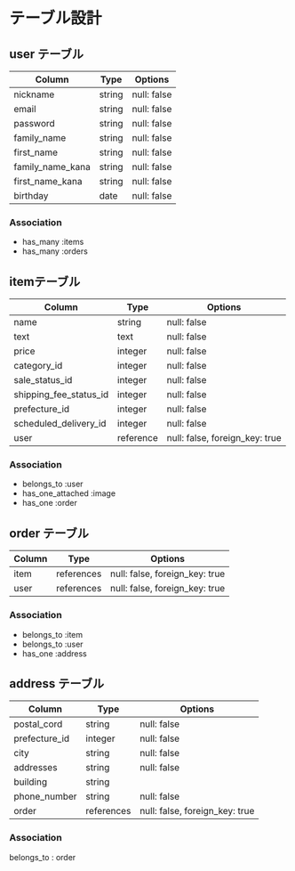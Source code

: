 # テーブル設計

## user テーブル

| Column   | Type   | Options     |
| -------- | ------ | ----------- |
| nickname | string | null: false |
| email    | string | null: false |
| password | string | null: false |
| family_name | string | null: false |
| first_name | string | null: false |
| family_name_kana | string | null: false |
| first_name_kana | string | null: false |
| birthday | date | null: false |

### Association

- has_many :items
- has_many :orders

## itemテーブル

| Column | Type   | Options     |
| ------ | ------ | ----------- |
| name   | string | null: false |
| text   | text   | null: false |
| price    | integer | null: false |
| category_id     | integer | null: false |
| sale_status_id | integer | null: false |
| shipping_fee_status_id | integer | null: false |
| prefecture_id     | integer | null: false |
| scheduled_delivery_id | integer | null: false |
| user   | reference | null: false, foreign_key: true |
### Association

- belongs_to :user
- has_one_attached :image
- has_one :order

## order テーブル

| Column  | Type       | Options                        |
| ------- | ---------- | ------------------------------ |
| item    | references | null: false, foreign_key: true |
| user    | references | null: false, foreign_key: true |

### Association

- belongs_to :item
- belongs_to :user
- has_one :address

## address テーブル

| Column  | Type       | Options             |
| ------- | ---------- | ------------------- |
| postal_cord| string | null: false |
| prefecture_id | integer | null: false |
| city    | string | null: false |
| addresses| string | null: false |
| building | string |           |
| phone_number | string | null: false |
| order | references | null: false, foreign_key: true |
### Association
belongs_to : order
